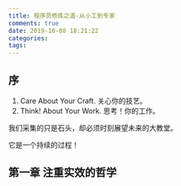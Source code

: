 ```yaml
---
title: 程序员修炼之道-从小工到专家
comments: true
date: 2019-10-08 18:21:22
categories:
tags:
---
```


## 序

1. Care About Your Craft. 关心你的技艺。
2. Think! About Your Work. 思考！你的工作。

我们采集的只是石头，却必须时刻展望未来的大教堂。

它是一个持续的过程！

## 第一章 注重实效的哲学
